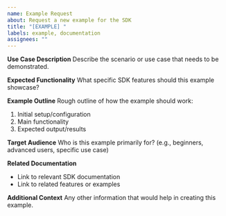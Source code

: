 ```yaml
---
name: Example Request
about: Request a new example for the SDK
title: "[EXAMPLE] "
labels: example, documentation
assignees: ""
---
```


**Use Case Description**
Describe the scenario or use case that needs to be demonstrated.

**Expected Functionality**
What specific SDK features should this example showcase?

**Example Outline**
Rough outline of how the example should work:

1. Initial setup/configuration
2. Main functionality
3. Expected output/results

**Target Audience**
Who is this example primarily for? (e.g., beginners, advanced users, specific use case)

**Related Documentation**

- Link to relevant SDK documentation
- Link to related features or examples

**Additional Context**
Any other information that would help in creating this example.
